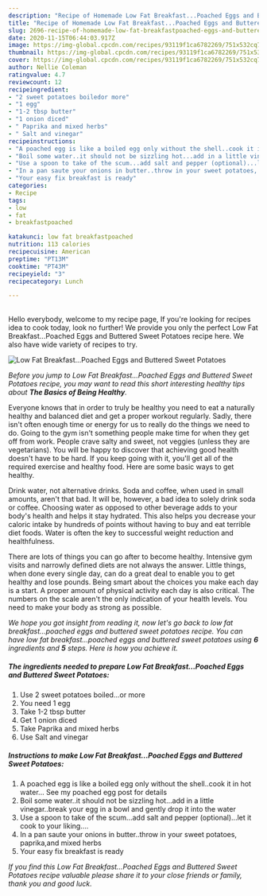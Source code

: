 ```yaml
---
description: "Recipe of Homemade Low Fat Breakfast...Poached Eggs and Buttered Sweet Potatoes"
title: "Recipe of Homemade Low Fat Breakfast...Poached Eggs and Buttered Sweet Potatoes"
slug: 2696-recipe-of-homemade-low-fat-breakfastpoached-eggs-and-buttered-sweet-potatoes
date: 2020-11-15T06:44:03.917Z
image: https://img-global.cpcdn.com/recipes/93119f1ca6782269/751x532cq70/low-fat-breakfastpoached-eggs-and-buttered-sweet-potatoes-recipe-main-photo.jpg
thumbnail: https://img-global.cpcdn.com/recipes/93119f1ca6782269/751x532cq70/low-fat-breakfastpoached-eggs-and-buttered-sweet-potatoes-recipe-main-photo.jpg
cover: https://img-global.cpcdn.com/recipes/93119f1ca6782269/751x532cq70/low-fat-breakfastpoached-eggs-and-buttered-sweet-potatoes-recipe-main-photo.jpg
author: Nellie Coleman
ratingvalue: 4.7
reviewcount: 12
recipeingredient:
- "2 sweet potatoes boiledor more"
- "1 egg"
- "1-2 tbsp butter"
- "1 onion diced"
- " Paprika and mixed herbs"
- " Salt and vinegar"
recipeinstructions:
- "A poached egg is like a boiled egg only without the shell..cook it in hot water... See my poached egg post for details"
- "Boil some water..it should not be sizzling hot...add in a little vinegar..break your egg in a bowl and gently drop it into the water"
- "Use a spoon to take of the scum...add salt and pepper (optional)...let it cook to your liking...."
- "In a pan saute your onions in butter..throw in your sweet potatoes, paprika,and mixed herbs"
- "Your easy fix breakfast is ready"
categories:
- Recipe
tags:
- low
- fat
- breakfastpoached

katakunci: low fat breakfastpoached 
nutrition: 113 calories
recipecuisine: American
preptime: "PT13M"
cooktime: "PT43M"
recipeyield: "3"
recipecategory: Lunch

---
```

<br>
Hello everybody, welcome to my recipe page, If you're looking for recipes idea to cook today, look no further! We provide you only the perfect Low Fat Breakfast...Poached Eggs and Buttered Sweet Potatoes recipe here. We also have wide variety of recipes to try.
<br>


![Low Fat Breakfast...Poached Eggs and Buttered Sweet Potatoes](https://img-global.cpcdn.com/recipes/93119f1ca6782269/751x532cq70/low-fat-breakfastpoached-eggs-and-buttered-sweet-potatoes-recipe-main-photo.jpg)

<i>Before you jump to Low Fat Breakfast...Poached Eggs and Buttered Sweet Potatoes recipe, you may want to read this short interesting healthy tips about <strong>The Basics of Being Healthy</strong>.</i>

Everyone knows that in order to truly be healthy you need to eat a naturally healthy and balanced diet and get a proper workout regularly. Sadly, there isn't often enough time or energy for us to really do the things we need to do. Going to the gym isn't something people make time for when they get off from work. People crave salty and sweet, not veggies (unless they are vegetarians). You will be happy to discover that achieving good health doesn't have to be hard. If you keep going with it, you'll get all of the required exercise and healthy food. Here are some basic ways to get healthy.

Drink water, not alternative drinks. Soda and coffee, when used in small amounts, aren't that bad. It will be, however, a bad idea to solely drink soda or coffee. Choosing water as opposed to other beverage adds to your body's health and helps it stay hydrated. This also helps you decrease your caloric intake by hundreds of points without having to buy and eat terrible diet foods. Water is often the key to successful weight reduction and healthfulness.

There are lots of things you can go after to become healthy. Intensive gym visits and narrowly defined diets are not always the answer. Little things, when done every single day, can do a great deal to enable you to get healthy and lose pounds. Being smart about the choices you make each day is a start. A proper amount of physical activity each day is also critical. The numbers on the scale aren't the only indication of your health levels. You need to make your body as strong as possible. 


<i>We hope you got insight from reading it, now let's go back to low fat breakfast...poached eggs and buttered sweet potatoes recipe. You can have low fat breakfast...poached eggs and buttered sweet potatoes using <strong>6</strong> ingredients and <strong>5</strong> steps. Here is how you achieve it.
</i>

##### The ingredients needed to prepare Low Fat Breakfast...Poached Eggs and Buttered Sweet Potatoes:

1. Use 2 sweet potatoes boiled...or more
1. You need 1 egg
1. Take 1-2 tbsp butter
1. Get 1 onion diced
1. Take  Paprika and mixed herbs
1. Use  Salt and vinegar


##### Instructions to make Low Fat Breakfast...Poached Eggs and Buttered Sweet Potatoes:

1. A poached egg is like a boiled egg only without the shell..cook it in hot water... See my poached egg post for details
1. Boil some water..it should not be sizzling hot...add in a little vinegar..break your egg in a bowl and gently drop it into the water
1. Use a spoon to take of the scum...add salt and pepper (optional)...let it cook to your liking....
1. In a pan saute your onions in butter..throw in your sweet potatoes, paprika,and mixed herbs
1. Your easy fix breakfast is ready


<i>If you find this Low Fat Breakfast...Poached Eggs and Buttered Sweet Potatoes recipe valuable please share it to your close friends or family, thank you and good luck.</i>
